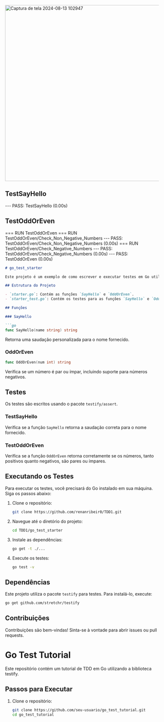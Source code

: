 <img width="575" alt="Captura de tela 2024-08-13 102947" src="https://github.com/user-attachments/assets/191c1907-75d0-43f0-9596-f02a1a4c2d51">

## TestSayHello

--- PASS: TestSayHello (0.00s)

## TestOddOrEven

=== RUN   TestOddOrEven
=== RUN   TestOddOrEven/Check_Non_Negative_Numbers
--- PASS: TestOddOrEven/Check_Non_Negative_Numbers (0.00s)
=== RUN   TestOddOrEven/Check_Negative_Numbers
--- PASS: TestOddOrEven/Check_Negative_Numbers (0.00s)
--- PASS: TestOddOrEven (0.00s)

```markdown
# go_test_starter

Este projeto é um exemplo de como escrever e executar testes em Go utilizando o framework de testes `testify`.

## Estrutura do Projeto

- `starter.go`: Contém as funções `SayHello` e `OddOrEven`.
- `starter_test.go`: Contém os testes para as funções `SayHello` e `OddOrEven`.

## Funções

### SayHello

```go
func SayHello(name string) string
```

Retorna uma saudação personalizada para o nome fornecido.

### OddOrEven

```go
func OddOrEven(num int) string
```

Verifica se um número é par ou ímpar, incluindo suporte para números negativos.

## Testes

Os testes são escritos usando o pacote `testify/assert`.

### TestSayHello

Verifica se a função `SayHello` retorna a saudação correta para o nome fornecido.

### TestOddOrEven

Verifica se a função `OddOrEven` retorna corretamente se os números, tanto positivos quanto negativos, são pares ou ímpares.

## Executando os Testes

Para executar os testes, você precisará do Go instalado em sua máquina. Siga os passos abaixo:

1. Clone o repositório:
   ```sh
   git clone https://github.com/renanribeir0/TDD1.git
   ```

2. Navegue até o diretório do projeto:
   ```sh
   cd TDD1/go_test_starter
   ```

3. Instale as dependências:
   ```sh
   go get -t ./...
   ```

4. Execute os testes:
   ```sh
   go test -v
   ```

## Dependências

Este projeto utiliza o pacote `testify` para testes. Para instalá-lo, execute:

```sh
go get github.com/stretchr/testify
```

## Contribuições

Contribuições são bem-vindas! Sinta-se à vontade para abrir issues ou pull requests.


# Go Test Tutorial

Este repositório contém um tutorial de TDD em Go utilizando a biblioteca testify.

## Passos para Executar

1. Clone o repositório:
   ```sh
   git clone https://github.com/seu-usuario/go_test_tutorial.git
   cd go_test_tutorial
